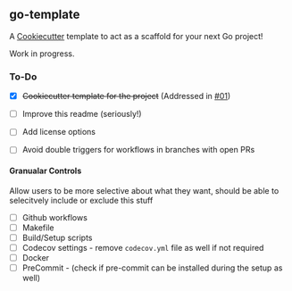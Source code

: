 ## go-template

A [Cookiecutter](https://github.com/cookiecutter/cookiecutter) template to act as a scaffold for your next Go project!

Work in progress. 

### To-Do
  - [x] ~~Cookiecutter template for the project~~ (Addressed in [#01](../../pull/01))
  - [ ] Improve this readme (seriously!)
  - [ ] Add license options
  - [ ] Avoid double triggers for workflows in branches with open PRs


#### Granualar Controls

Allow users to be more selective about what they want, should be able to selecitvely include or exclude this stuff
 - [ ] Github workflows
 - [ ] Makefile
 - [ ] Build/Setup scripts
 - [ ] Codecov settings - remove `codecov.yml` file as well if not required
 - [ ] Docker
 - [ ] PreCommit - (check if pre-commit can be installed during the setup as well)